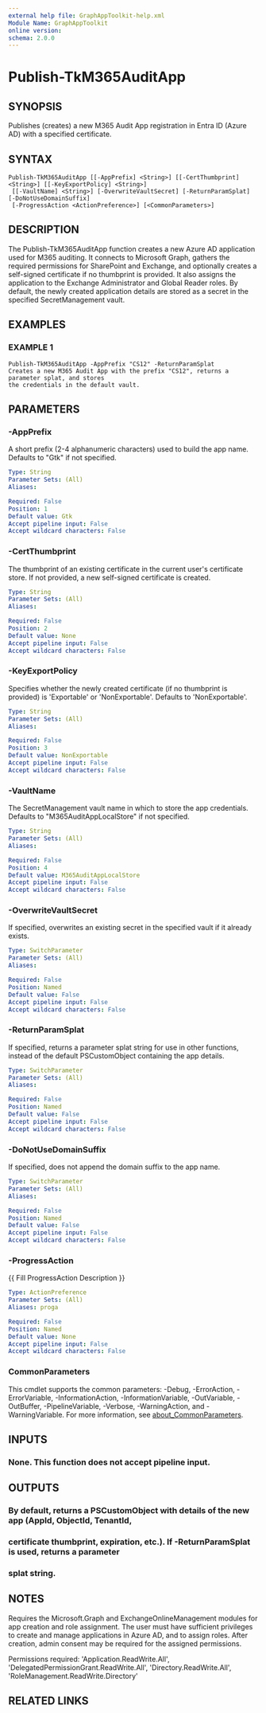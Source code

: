 ```yaml
---
external help file: GraphAppToolkit-help.xml
Module Name: GraphAppToolkit
online version:
schema: 2.0.0
---
```


# Publish-TkM365AuditApp

## SYNOPSIS
Publishes (creates) a new M365 Audit App registration in Entra ID (Azure AD) with a specified certificate.

## SYNTAX

```
Publish-TkM365AuditApp [[-AppPrefix] <String>] [[-CertThumbprint] <String>] [[-KeyExportPolicy] <String>]
 [[-VaultName] <String>] [-OverwriteVaultSecret] [-ReturnParamSplat] [-DoNotUseDomainSuffix]
 [-ProgressAction <ActionPreference>] [<CommonParameters>]
```

## DESCRIPTION
The Publish-TkM365AuditApp function creates a new Azure AD application used for M365 auditing.
It connects to Microsoft Graph, gathers the required permissions for SharePoint and Exchange,
and optionally creates a self-signed certificate if no thumbprint is provided.
It also assigns
the application to the Exchange Administrator and Global Reader roles.
By default, the newly
created application details are stored as a secret in the specified SecretManagement vault.

## EXAMPLES

### EXAMPLE 1
```
Publish-TkM365AuditApp -AppPrefix "CS12" -ReturnParamSplat
Creates a new M365 Audit App with the prefix "CS12", returns a parameter splat, and stores
the credentials in the default vault.
```

## PARAMETERS

### -AppPrefix
A short prefix (2-4 alphanumeric characters) used to build the app name.
Defaults to "Gtk"
if not specified.

```yaml
Type: String
Parameter Sets: (All)
Aliases:

Required: False
Position: 1
Default value: Gtk
Accept pipeline input: False
Accept wildcard characters: False
```

### -CertThumbprint
The thumbprint of an existing certificate in the current user's certificate store.
If not
provided, a new self-signed certificate is created.

```yaml
Type: String
Parameter Sets: (All)
Aliases:

Required: False
Position: 2
Default value: None
Accept pipeline input: False
Accept wildcard characters: False
```

### -KeyExportPolicy
Specifies whether the newly created certificate (if no thumbprint is provided) is
'Exportable' or 'NonExportable'.
Defaults to 'NonExportable'.

```yaml
Type: String
Parameter Sets: (All)
Aliases:

Required: False
Position: 3
Default value: NonExportable
Accept pipeline input: False
Accept wildcard characters: False
```

### -VaultName
The SecretManagement vault name in which to store the app credentials.
Defaults to
"M365AuditAppLocalStore" if not specified.

```yaml
Type: String
Parameter Sets: (All)
Aliases:

Required: False
Position: 4
Default value: M365AuditAppLocalStore
Accept pipeline input: False
Accept wildcard characters: False
```

### -OverwriteVaultSecret
If specified, overwrites an existing secret in the specified vault if it already exists.

```yaml
Type: SwitchParameter
Parameter Sets: (All)
Aliases:

Required: False
Position: Named
Default value: False
Accept pipeline input: False
Accept wildcard characters: False
```

### -ReturnParamSplat
If specified, returns a parameter splat string for use in other functions, instead of the
default PSCustomObject containing the app details.

```yaml
Type: SwitchParameter
Parameter Sets: (All)
Aliases:

Required: False
Position: Named
Default value: False
Accept pipeline input: False
Accept wildcard characters: False
```

### -DoNotUseDomainSuffix
If specified, does not append the domain suffix to the app name.

```yaml
Type: SwitchParameter
Parameter Sets: (All)
Aliases:

Required: False
Position: Named
Default value: False
Accept pipeline input: False
Accept wildcard characters: False
```

### -ProgressAction
{{ Fill ProgressAction Description }}

```yaml
Type: ActionPreference
Parameter Sets: (All)
Aliases: proga

Required: False
Position: Named
Default value: None
Accept pipeline input: False
Accept wildcard characters: False
```

### CommonParameters
This cmdlet supports the common parameters: -Debug, -ErrorAction, -ErrorVariable, -InformationAction, -InformationVariable, -OutVariable, -OutBuffer, -PipelineVariable, -Verbose, -WarningAction, and -WarningVariable. For more information, see [about_CommonParameters](http://go.microsoft.com/fwlink/?LinkID=113216).

## INPUTS

### None. This function does not accept pipeline input.
## OUTPUTS

### By default, returns a PSCustomObject with details of the new app (AppId, ObjectId, TenantId,
### certificate thumbprint, expiration, etc.). If -ReturnParamSplat is used, returns a parameter
### splat string.
## NOTES
Requires the Microsoft.Graph and ExchangeOnlineManagement modules for app creation and
role assignment.
The user must have sufficient privileges to create and manage applications
in Azure AD, and to assign roles.
After creation, admin consent may be required for the
assigned permissions.

Permissions required:
    'Application.ReadWrite.All',
    'DelegatedPermissionGrant.ReadWrite.All',
    'Directory.ReadWrite.All',
    'RoleManagement.ReadWrite.Directory'

## RELATED LINKS
